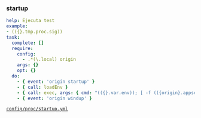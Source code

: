 ### startup

```yml
help: Ejecuta test
example:
- (({}.tmp.proc.sig))
task:
  complete: []
  require:
    config:
      - .*(\.local) origin
    args: {}
    opt: {}
  do:
    - { event: 'origin startup' }
    - { call: loadEnv }
    - { call: exec, args: { cmd: "(({}.var.env)); [ -f (({origin}.appsetting.root))/.dm/custom/sh/startup.sh ] && (({origin}.appsetting.root))/.dm/custom/sh/startup.sh" } }
    - { event: 'origin windup' }
```
[```config/proc/startup.yml```](../config/proc/startup.yml)
